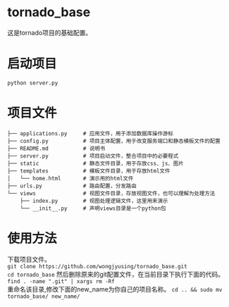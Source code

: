 # tornado_base
这是tornado项目的基础配置。

# 启动项目
`python server.py`   

# 项目文件
```tree
├── applications.py     # 应用文件，用于添加数据库操作游标
├── config.py           # 项目主体配置，用于改变服务端口和静态模板文件的配置
├── README.md           # 说明书
├── server.py           # 项目启动文件，整合项目中的必要程式
├── static              # 静态文件目录，用于存放css、js、图片
├── templates           # 模板文件目录，用于存放html文件
│   └── home.html       # 演示用的html文件
├── urls.py             # 路由配置，分发路由
└── views               # 视图文件目录，存放视图文件，也可以理解为处理方法
    ├── index.py        # 视图处理逻辑文件，这里用来演示
    └── __init__.py     # 声明views目录是一个python包
```

# 使用方法
下载项目文件。  
`git clone https://github.com/wongjyusing/tornado_base.git`  
`cd tornado_base`
然后删除原来的git配置文件，在当前目录下执行下面的代码。   
`find . -name ".git" | xargs rm -Rf`  
重命名该目录,修改下面的new_name为你自己的项目名称。
`cd .. && sudo mv tornado_base/ new_name/`  

